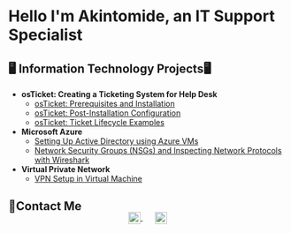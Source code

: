 <h1>Hello I'm Akintomide, an IT Support Specialist</h1>


<h2>🖥️ Information Technology Projects🖥</h2>

- <b> osTicket: Creating a Ticketing System for Help Desk </b>
  - [osTicket: Prerequisites and Installation](https://github.com/ZEEVERTHY/osticket-prereqs/blob/main/README.md)
  - [osTicket: Post-Installation Configuration](https://github.com/ZEEVERTHY/post-install-config/blob/main/README.md)
  - [osTicket: Ticket Lifecycle Examples](https://github.com/ZEEVERTHY/ticket-lifecycle/blob/main/README.md)
- <b>Microsoft Azure</b>
  - [Setting Up Active Directory using Azure VMs](https://github.com/ZEEVERTHY/configure-ad)
  - [Network Security Groups (NSGs) and Inspecting Network Protocols with Wireshark](https://github.com/ZEEVERTHY/azure-network-protocols)
- <b>Virtual Private Network</b>
  - [VPN Setup in Virtual Machine ](https://github.com/ZEEVERTHY/Setting-UP-A-VPN/blob/main/README.md)

<h2>📩Contact Me</h2>

<p align="center" style="margin: -20px 0 30px">
  <a href="https://www.linkedin.com/in/atereakin" target="_blank" style='margin-right:10px'>
    <img align="center" src="https://cdn.jsdelivr.net/npm/simple-icons@3.0.1/icons/linkedin.svg" alt="linkedin" height="22px" width="22px" />
  </a>
  &nbsp;&nbsp;
  <a href="mailto:atereakintomide1@gmail.com" target="_blank">
    <img align="center" src="https://cdn.jsdelivr.net/npm/simple-icons@3.0.1/icons/protonmail.svg" alt="email" height="22px" width="22px" />
  </a>
</p>
